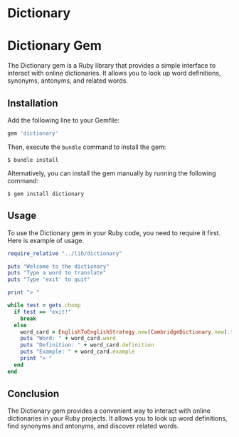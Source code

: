 # Dictionary

# Dictionary Gem

The Dictionary gem is a Ruby library that provides a simple interface to interact with online dictionaries. It allows you to look up word definitions, synonyms, antonyms, and related words.

## Installation

Add the following line to your Gemfile:

```ruby
gem 'dictionary'
```

Then, execute the `bundle` command to install the gem:

```shell
$ bundle install
```

Alternatively, you can install the gem manually by running the following command:

```shell
$ gem install dictionary
```

## Usage

To use the Dictionary gem in your Ruby code, you need to require it first. Here is example of usage. 

```ruby
require_relative "../lib/dictionary"

puts "Welcome to the dictionary"
puts "Type a word to translate"
puts "Type 'exit' to quit"

print "> "

while test = gets.chomp
  if test == "exit!"
    break
  else
    word_card = EnglishToEnglishStrategy.new(CambridgeDictionary.new).translate(test)
    puts "Word: " + word_card.word
    puts "Definition: " + word_card.definition
    puts "Example: " + word_card.example
    print "> "
  end
end
```


## Conclusion

The Dictionary gem provides a convenient way to interact with online dictionaries in your Ruby projects. It allows you to look up word definitions, find synonyms and antonyms, and discover related words.